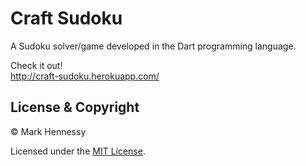 # Craft Sudoku

A Sudoku solver/game developed in the Dart programming language. 

Check it out!<br />
http://craft-sudoku.herokuapp.com/

## License & Copyright

© Mark Hennessy

Licensed under the [MIT License](LICENSE).
